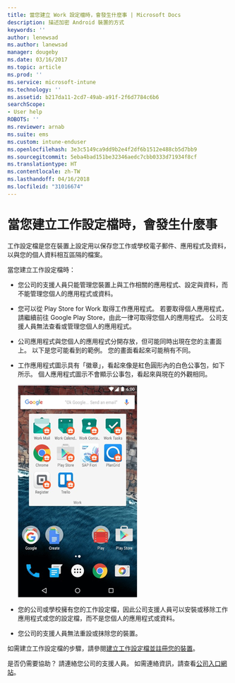```yaml
---
title: 當您建立 Work 設定檔時，會發生什麼事 | Microsoft Docs
description: 描述加密 Android 裝置的方式
keywords: ''
author: lenewsad
ms.author: lanewsad
manager: dougeby
ms.date: 03/16/2017
ms.topic: article
ms.prod: ''
ms.service: microsoft-intune
ms.technology: ''
ms.assetid: b217da11-2cd7-49ab-a91f-2f6d7784c6b6
searchScope:
- User help
ROBOTS: ''
ms.reviewer: arnab
ms.suite: ems
ms.custom: intune-enduser
ms.openlocfilehash: 3e3c5149ca9dd9b2e4f2df6b1512e488cb5d7bb9
ms.sourcegitcommit: 5eba4bad151be32346aedc7cbb0333d71934f8cf
ms.translationtype: HT
ms.contentlocale: zh-TW
ms.lasthandoff: 04/16/2018
ms.locfileid: "31016674"
---
```

# <a name="what-happens-when-you-create-a-work-profile"></a>當您建立工作設定檔時，會發生什麼事

工作設定檔是您在裝置上設定用以保存您工作或學校電子郵件、應用程式及資料，以與您的個人資料相互區隔的檔案。

當您建立工作設定檔時：

- 您公司的支援人員只能管理您裝置上與工作相關的應用程式、設定與資料，而不能管理您個人的應用程式或資料。

- 您可以從 Play Store for Work 取得工作應用程式。 若要取得個人應用程式，請繼續前往 Google Play Store，由此一律可取得您個人的應用程式。 公司支援人員無法查看或管理您個人的應用程式。

- 公司應用程式與您個人的應用程式分開存放，但可能同時出現在您的主畫面上。 以下是您可能看到的範例。 您的畫面看起來可能稍有不同。

- 工作應用程式圖示具有「徽章」，看起來像是紅色圓形內的白色公事包，如下所示。 個人應用程式圖示不會顯示公事包，看起來與現在的外觀相同。

    ![Android Play Store for Work](./media/afw-google-play-store-for-work.png)

- 您的公司或學校擁有您的工作設定檔，因此公司支援人員可以安裝或移除工作應用程式或您的設定檔，而不是您個人的應用程式或資料。
- 您公司的支援人員無法重設或抹除您的裝置。

如需建立工作設定檔的步驟，請參閱[建立工作設定檔並註冊您的裝置](create-a-work-profile-and-enroll-your-device-in-intune-android.md)。

是否仍需要協助？ 請連絡您公司的支援人員。 如需連絡資訊，請查看[公司入口網站](https://portal.manage.microsoft.com#HelpDeskDialog)。
